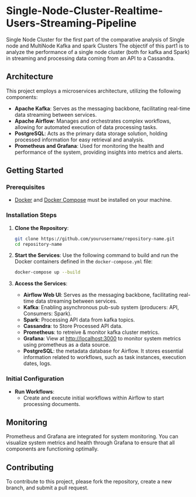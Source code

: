 # Single-Node-Cluster-Realtime-Users-Streaming-Pipeline
Single Node Cluster for the first part of the comparative analysis of Single node and MultiNode Kafka and spark Clusters
The objectif of this part1 is to analyze the performance of a single node cluster (both for kafka and Spark) in streaming and processing data coming from an API to a Cassandra.


## Architecture
This project employs a microservices architecture, utilizing the following components:

- **Apache Kafka**: Serves as the messaging backbone, facilitating real-time data streaming between services.
- **Apache Airflow**: Manages and orchestrates complex workflows, allowing for automated execution of data processing tasks.
- **PostgreSQL**: Acts as the primary data storage solution, holding processed information for easy retrieval and analysis.
- **Prometheus and Grafana**: Used for monitoring the health and performance of the system, providing insights into metrics and alerts.

## Getting Started

### Prerequisites
- [Docker](https://www.docker.com/get-started) and [Docker Compose](https://docs.docker.com/compose/) must be installed on your machine.

### Installation Steps

1. **Clone the Repository**:
   ```bash
   git clone https://github.com/yourusername/repository-name.git
   cd repository-name
   ```

2. **Start the Services**:
   Use the following command to build and run the Docker containers defined in the `docker-compose.yml` file:
   ```bash
   docker-compose up --build
   ```

3. **Access the Services**:
   - **Airflow Web UI**: Serves as the messaging backbone, facilitating real-time data streaming between services.
   - **Kafka**: Enabling asynchronous pub-sub system (producers: API, Consumers: Spark).
   - **Spark**: Processing API data from kafka topics.
   - **Cassandra**: to Store Processed API data.
   - **Prometheus**: to retreive & monitor kafka cluster metrics. 
   - **Grafana**: View at [http://localhost:3000](http://localhost:3000) to monitor system metrics using prometheus as a data source.
   - **PostgreSQL**: the metadata database for Airflow. It stores essential information related to workflows, such as task instances, execution dates, logs.

### Initial Configuration

- **Run Workflows**:
   - Create and execute initial workflows within Airflow to start processing documents. 

## Monitoring
Prometheus and Grafana are integrated for system monitoring. You can visualize system metrics and health through Grafana to ensure that all components are functioning optimally.

## Contributing
To contribute to this project, please fork the repository, create a new branch, and submit a pull request.


```
